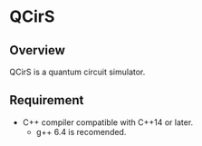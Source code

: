 # QCirS
## Overview
QCirS is a quantum circuit simulator.
## Requirement
- C++ compiler compatible with C++14 or later.
  - g++ 6.4 is recomended.
